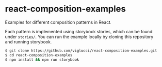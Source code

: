 # react-composition-examples
Examples for different composition patterns in React.

Each pattern is implemented using storybook stories, which can be found under `stories/`. You can run the example locally by cloning this repository and running storybook.

```bash
$ git clone https://github.com/viglucci/react-composition-examples.git
$ cd react-composition-examples
$ npm install && npm run storybook
```
